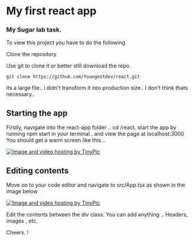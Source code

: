 # My first react app

### My Sugar lab task.

To view this project you have to do the following

Clone the repository

Use git to clone it or better still download the repo.
```
git clone https://github.com/Youngestdev/react.git
```
Its a large file.. i didn't transform it into production size.. I don't think thats necessary..

## Starting the app

Firstly, navigate into the react-app folder .. cd /react. start the app by running npm start in your terminal.. and view the page at localhost:3000 You should get a warm screen like this ..

<a href="http://tinypic.com?ref=k31yrs" target="_blank"><img src="http://i68.tinypic.com/k31yrs.png" border="0" alt="Image and video hosting by TinyPic"></a>

## Editing contents

Move on to your code editor and navigate to src/App.tsx as shown in the image below

<a href="http://tinypic.com?ref=29ntd0p" target="_blank"><img src="http://i64.tinypic.com/29ntd0p.jpg" border="0" alt="Image and video hosting by TinyPic"></a>

Edit the contents between the div class. You can add anything .. Headers, images , etc.

Cheers. !
